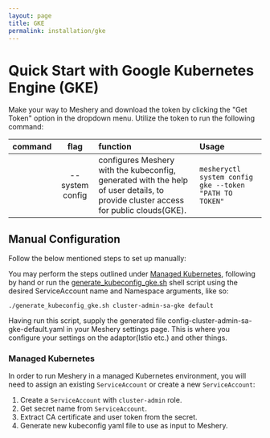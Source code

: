 ```yaml
---
layout: page
title: GKE
permalink: installation/gke
---
```


# Quick Start with Google Kubernetes Engine (GKE)

Make your way to Meshery and download the token by clicking the "Get Token" option in the dropdown menu. Utilize the token to run the following command:

| command           | flag                | function                                                     | Usage                     |
|:------------------|:-------------------:|:-------------------------------------------------------------|:--------------------------|
|                   | --system config     | configures Meshery with the kubeconfig, generated with the help of user details, to provide cluster access for public clouds(GKE). | `mesheryctl system config gke --token "PATH TO TOKEN"` |


## **Manual Configuration**


Follow the below mentioned steps to set up manually:

You may perform the steps outlined under [Managed Kubernetes](#managedk8s), following by hand or run the [generate_kubeconfig_gke.sh](./generate_kubeconfig_gke.sh) shell script using the desired ServiceAccount name and Namespace arguments, like so:

`./generate_kubeconfig_gke.sh cluster-admin-sa-gke default`

Having run this script, supply the generated file config-cluster-admin-sa-gke-default.yaml in your Meshery settings page.
This is where you configure your settings on the adaptor(Istio etc.) and other things.

### **Managed Kubernetes**
In order to run Meshery in a managed Kubernetes environment, you will need to assign an existing `ServiceAccount` or create a new `ServiceAccount`:

1. Create a `ServiceAccount` with `cluster-admin` role.
2. Get secret name from `ServiceAccount`.
3. Extract CA certificate and user token from the secret.
4. Generate new kubeconfig yaml file to use as input to Meshery.
